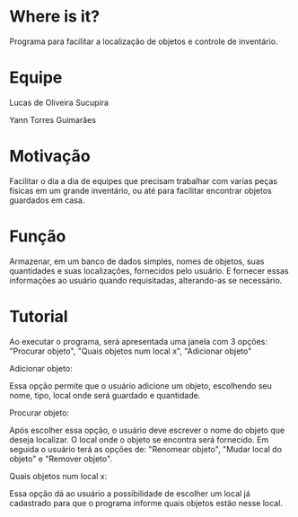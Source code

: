 
# Where is it?

Programa para facilitar a localização de objetos e controle de inventário.  

# Equipe

Lucas de Oliveira Sucupira

Yann Torres Guimarães

# Motivação

Facilitar o dia a dia de equipes que precisam trabalhar com varias peças físicas em um grande inventário, ou até para facilitar encontrar objetos guardados em casa.

# Função

Armazenar, em um banco de dados simples, nomes de objetos, suas quantidades e suas localizações, fornecidos pelo usuário. E fornecer essas informações ao usuário quando requisitadas, alterando-as se necessário.

# Tutorial

Ao executar o programa, será apresentada uma janela com 3 opções: "Procurar objeto", "Quais objetos num local x", "Adicionar objeto"

Adicionar objeto:

Essa opção permite que o usuário adicione um objeto, escolhendo seu nome, tipo, local onde será guardado e quantidade.

Procurar objeto:

Após escolher essa opção, o usuário deve escrever o nome do objeto que deseja localizar. O local onde o objeto se encontra será fornecido. Em seguida o usuário terá as opções de: "Renomear objeto", "Mudar local do objeto" e "Remover objeto".

Quais objetos num local x:

Essa opção dá ao usuário a possibilidade de escolher um local já cadastrado para que o programa informe quais objetos estão nesse local.




